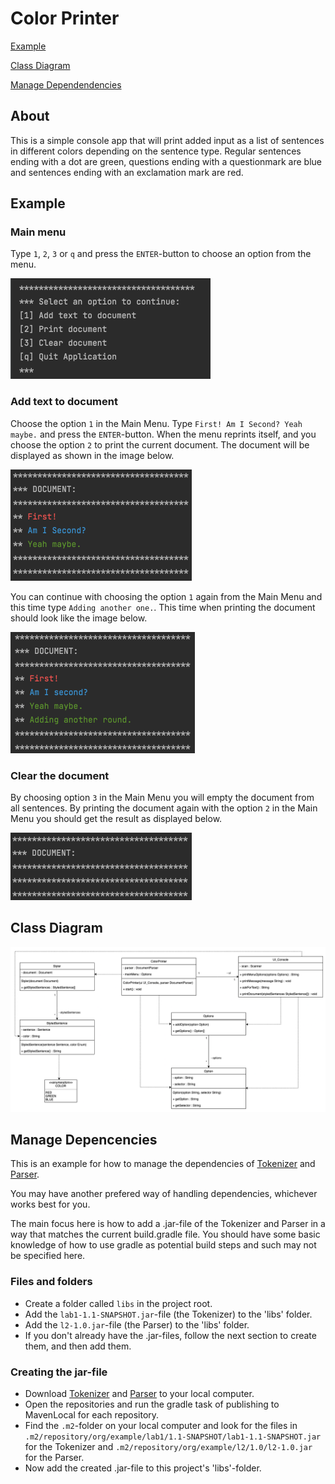 # Color Printer
[Example](https://gitlab.lnu.se/pr222ja/color-printer#main-menu)

[Class Diagram](https://gitlab.lnu.se/pr222ja/color-printer#class-diagram)

[Manage Dependendencies](https://gitlab.lnu.se/pr222ja/color-printer#manage-depencencies)

## About
This is a simple console app that will print added input as a list of sentences in different colors depending on the sentence type. Regular sentences ending with a dot are green, questions ending with a questionmark are blue and sentences ending with an exclamation mark are red. 

## Example
### Main menu
Type `1`, `2`, `3` or `q` and press the `ENTER`-button to choose an option from the menu. 

![console-menu](./images/console-menu.png)

### Add text to document
Choose the option `1` in the Main Menu. Type `First! Am I Second? Yeah maybe.` and press the `ENTER`-button. When the menu reprints itself, and you choose the option `2` to print the current document. The document will be displayed as shown in the image below.

![TC1-printed-document](./images/TC1-expected.png)

You can continue with choosing the option `1` again from the Main Menu and this time type `Adding another one.`. This time when printing the document should look like the image below.

![TC2-reprinted-document](./images/TC2-expected.png)

### Clear the document
By choosing option `3` in the Main Menu you will empty the document from all sentences. By printing the document again with the option `2` in the Main Menu you should get the result as displayed below.

![TC3-empty-document](./images/TC3-expected.png)

## Class Diagram
![printer-diagram](./images/printer-diagram.png)

## Manage Depencencies
This is an example for how to manage the dependencies of [Tokenizer](https://gitlab.lnu.se/1dv610/student/pr222ja/l1) and [Parser](https://gitlab.lnu.se/1dv610/student/pr222ja/l2).

You may have another prefered way of handling dependencies, whichever works best for you.

The main focus here is how to add a .jar-file of the Tokenizer and Parser in a way that matches the current build.gradle file. You should have some basic knowledge of how to use gradle as potential build steps and such may not be specified here.

### Files and folders
- Create a folder called `libs` in the project root.
- Add the `lab1-1.1-SNAPSHOT.jar`-file (the Tokenizer) to the 'libs' folder.
- Add the `l2-1.0.jar`-file (the Parser) to the 'libs' folder.
- If you don't already have the .jar-files, follow the next section to create them, and then add them.

### Creating the jar-file
- Download [Tokenizer](https://gitlab.lnu.se/1dv610/student/pr222ja/l1) and [Parser](https://gitlab.lnu.se/1dv610/student/pr222ja/l2) to your local computer.
- Open the repositories and run the gradle task of publishing to MavenLocal for each repository.
- Find the `.m2`-folder on your local computer and look for the files in `.m2/repository/org/example/lab1/1.1-SNAPSHOT/lab1-1.1-SNAPSHOT.jar` for the Tokenizer and `.m2/repository/org/example/l2/1.0/l2-1.0.jar` for the Parser. 
- Now add the created .jar-file to this project's 'libs'-folder.